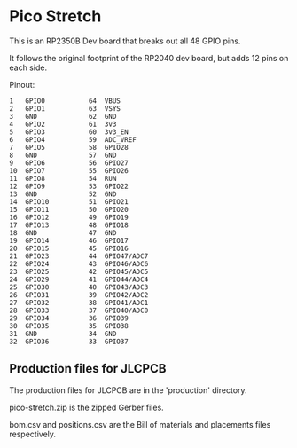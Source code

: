 # Pico Stretch

This is an RP2350B Dev board that breaks out all 48 GPIO pins.

It follows the original footprint of the RP2040 dev board, but adds 12 pins on each side.

Pinout:

```
1	GPIO0	        64	VBUS
2	GPIO1	        63	VSYS
3	GND	            62	GND
4	GPIO2	        61	3v3
5	GPIO3	        60	3v3_EN
6	GPIO4	        59	ADC_VREF
7	GPIO5	        58	GPIO28
8	GND	            57	GND
9	GPIO6	        56	GPIO27
10	GPIO7	        55	GPIO26
11	GPIO8	        54	RUN
12	GPIO9	        53	GPIO22
13	GND 	        52	GND
14	GPIO10	        51	GPIO21
15	GPIO11	        50	GPIO20
16	GPIO12	        49	GPIO19
17	GPIO13	        48	GPIO18
18	GND	            47	GND
19	GPIO14	        46	GPIO17
20	GPIO15	        45	GPIO16
21	GPIO23	        44	GPIO47/ADC7
22	GPIO24          43	GPIO46/ADC6
23	GPIO25	        42	GPIO45/ADC5
24	GPIO29	        41	GPIO44/ADC4
25	GPIO30	        40	GPIO43/ADC3
26	GPIO31	        39	GPIO42/ADC2
27	GPIO32	        38	GPIO41/ADC1
28	GPIO33	        37	GPIO40/ADC0
29	GPIO34	        36	GPIO39
30	GPIO35	        35	GPIO38
31  GND             34  GND
32  GPIO36          33  GPIO37
```

## Production files for JLCPCB

The production files for JLCPCB are in the 'production' directory.

pico-stretch.zip is the zipped Gerber files.

bom.csv and positions.csv are the Bill of materials and placements files respectively.
